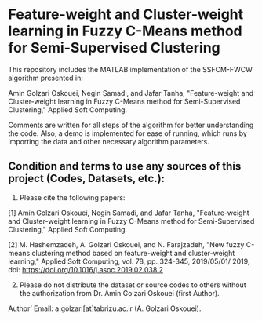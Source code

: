 # Feature-weight and Cluster-weight learning in Fuzzy C-Means method for Semi-Supervised Clustering

This repository includes the MATLAB implementation of the SSFCM-FWCW algorithm presented in:

Amin Golzari Oskouei, Negin Samadi, and Jafar Tanha, "Feature-weight and Cluster-weight learning in Fuzzy C-Means method for Semi-Supervised Clustering," Applied Soft Computing.

Comments are written for all steps of the algorithm for better understanding the code. Also, a demo is implemented for ease of running, which runs by importing the data and other necessary algorithm parameters.

## Condition and terms to use any sources of this project (Codes, Datasets, etc.):

1) Please cite the following papers:

[1] Amin Golzari Oskouei, Negin Samadi, and Jafar Tanha, "Feature-weight and Cluster-weight learning in Fuzzy C-Means method for Semi-Supervised Clustering," Applied Soft Computing.

[2] M. Hashemzadeh, A. Golzari Oskouei, and N. Farajzadeh, "New fuzzy C-means clustering method based on feature-weight and cluster-weight learning," Applied Soft Computing, vol. 78, pp. 324-345, 2019/05/01/ 2019, doi: https://doi.org/10.1016/j.asoc.2019.02.038.2

2) Please do not distribute the dataset or source codes to others without the authorization from Dr. Amin Golzari Oskouei (first Author).

Author’ Email: a.golzari[at]tabrizu.ac.ir (A. Golzari Oskouei).
